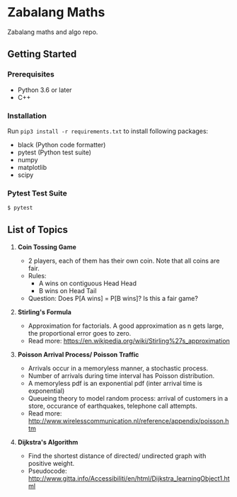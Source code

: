 # Zabalang Maths
Zabalang maths and algo repo.

## Getting Started
### Prerequisites
- Python 3.6 or later
- C++ 

### Installation
Run ```pip3 install -r requirements.txt``` to install following packages:
- black (Python code formatter)
- pytest (Python test suite)
- numpy
- matplotlib
- scipy

### Pytest Test Suite
```bash
$ pytest
```
## List of Topics
1. **Coin Tossing Game** 
    - 2 players, each of them has their own coin. Note that all coins are fair.
    - Rules:
        - A wins on contiguous Head Head
        - B wins on Head Tail
    - Question: Does P[A wins] = P[B wins]? Is this a fair game?

2. **Stirling's Formula**
    - Approximation for factorials. A good approximation as n gets large, the proportional error goes to zero. 
    - Read more: https://en.wikipedia.org/wiki/Stirling%27s_approximation

3. **Poisson Arrival Process/ Poisson Traffic**
    - Arrivals occur in a memoryless manner, a stochastic process. 
    - Number of arrivals during time interval has Poisson distribution.
    - A memoryless pdf is an exponential pdf (inter arrival time is exponential)
    - Queueing theory to model random process: arrival of customers in a store, occurance of earthquakes, telephone call attempts.
    - Read more: http://www.wirelesscommunication.nl/reference/appendix/poisson.htm 

4. **Dijkstra's Algorithm**
    - Find the shortest distance of directed/ undirected graph with positive weight.
    - Pseudocode: http://www.gitta.info/Accessibiliti/en/html/Dijkstra_learningObject1.html 
